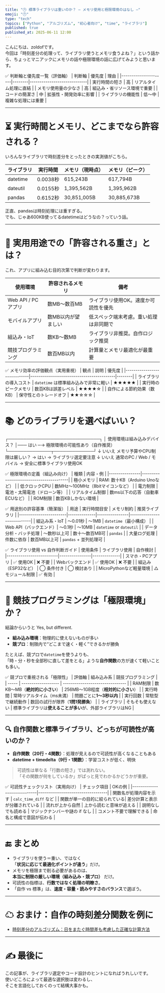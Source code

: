 ```yaml
---
title: "🕒 標準ライブラリは重いのか？ ― メモリ使用と極限環境のはなし ―"
emoji: "🕑️"
type: "tech"
topics: ["Python", "アルゴリズム", "初心者向け", "time", "ライブラリ"]
published: true
published_at: 2025-06-11 12:00
---
```


こんにちは、zoldofです。  
今回は「時刻差分の処理って、ライブラリ使うとメモリ食うよね？」という話から、ちょっとマニアックにメモリの話や極限環境の話に広げてみようと思います。

✅ 判断軸と優先度一覧（評価軸）
| 判断軸               | 優先度 | 理由                        |
|----------------------|--------|-----------------------------|
| 実行時間の短さ       | 高     | リアルタイム処理に直結      |
| メモリ使用量の少なさ | 高     | 組込み・省リソース環境で重要 |
| コードの簡潔さ       | 中     | 拡張性・開発効率に影響       |
| ライブラリの機能性   | 低〜中 | 複雑な処理には重要          |

---

# ⏳ 実行時間とメモリ、どこまでなら許容される？

いろんなライブラリで時刻差分をとったときの実測値がこちら。

| ライブラリ | 実行時間 | メモリ（現時点） | メモリ（ピーク） | 
|------------|----------|-------------------|-------------------|
| datetime   | 0.0038秒 | 615,243B          | 617,794B          | 
| dateutil   | 0.0155秒 | 1,395,562B        | 1,395,962B        | 
| pandas     | 0.6152秒 | 30,851,005B       | 30,885,673B       | 

正直、pandasは時刻処理には重すぎる。  
でも、じゃあ600KB使ってるdatetimeはどうなの？っていう話。

---

# 🧠 実用用途での「許容される重さ」とは？

これ、アプリに組み込む目的次第で判断が変わります。

| 使用環境         | 許容されるメモリ     | 備考 |
|------------------|----------------------|------|
| Web API / PCアプリ | 数MB〜数百MB        | ライブラリ使用OK。速度か可読性を優先 |
| モバイルアプリ     | 数MB以内が望ましい   | 低スペック端末考慮。重い処理は非同期で |
| 組込み・IoT       | 数KB〜数MB          | ライブラリ非推奨。自作ロジック推奨 |
| 競技プログラミング | 数百MB以内           | 計算量とメモリ最適化が最重要 |

✅ メモリ効率の評価観点（実用重視）
| 観点                        | 説明                                      | 優先度 |
|-----------------------------|-------------------------------------------|--------|
| ライブラリの導入コスト       | `datetime` は標準組み込みで非常に軽い     | ★★★★★ |
| 実行時のピークメモリ        | 数百KBは誤差レベル                        | ★★★★☆ |
| 自作による節約効果（数KB）  | 保守性とのトレードオフ                    | ★★☆☆☆ |

---

# 📚️ どのライブラリを選べばいい？

┌──────────────────────────────┐
│ 使用環境は組み込みデバイス？ │─── はい ─→ 極限環境の可能性あり（自作推奨）
└──────────────┬─────────────┘
               ↓ いいえ
   メモリ予算やCPU制限は厳しい？ → はい → ライブラリ選定要注意
               ↓ いいえ
      通常のPC / Web / モバイル → 安全に標準ライブラリ使用OK

✅ 極限環境の定義（組込み向け）
| 種類           | 内容・例                                |
|----------------|-----------------------------------------|
| 極小メモリ      | RAM: 数十KB（Arduino Unoなど）           |
| 低クロックCPU   | 数MHz〜100MHz（8bitマイコンなど）        |
| 電力制限        | 電池・太陽電池（ドローン等）             |
| リアルタイム制御 | 数ms以下の応答（自動車ECUなど）         |
| ROM制限         | 数百KBしかない環境                       |

✅ 用途別の許容基準（簡潔版）
| 用途                   | 実行時間目安 | メモリ制約     | 推奨ライブラリ             |
|------------------------|--------------|----------------|----------------------------|
| 組込み系・IoT          | ～0.01秒     | ～1MB           | `datetime`（最小構成）     |
| Web API（バックエンド）| ～0.1秒      | ～10MB          | `datetime` or `dateutil`   |
| データ分析・バッチ処理 | ～数秒以上可 | 数十～数百MB可 | `pandas`                   |
| 大量ログ処理           | 件数に依存    | 数百MB以上可    | `pandas` + 並列処理可      |

✅ ライブラリ使用 vs 自作判断ガイド
| 使用条件                 | ライブラリ使用 | 自作検討     |
|--------------------------|----------------|--------------|
| スマホ・PCアプリ         | ✅ 使用OK       | ❌ 不要       |
| Webバックエンド           | ✅ 使用OK       | ❌ 不要       |
| 組込み（ESP32など）      | ◯ 条件付き      | ◯ 検討あり     |
| MicroPythonなど軽量環境   | △ モジュール制限 | ✅ 有効       |

---

# 🧩 競技プログラミングは「極限環境」か？

結論からいうと Yes, but different.

- **組み込み環境**：物理的に使えないものが多い  
- **競プロ**：制限内で“どこまで速く・軽く”できるかが勝負

たとえば、競プロで`datetime`を使うよりも、  
「時・分・秒を全部秒に直して差をとる」ような**自作関数**の方が速くて軽いことも多い。

✅ 競プロで重視される「極限性」
| 評価軸   | 組み込み系               | 競技プログラミング                        |
| ----- | ------------------- | -------------------------------- |
| RAM制限 | 数KB〜MB（**絶対的に小さい**） | 256MB〜1GB程度（**相対的に小さい**）         |
| 実行時間  | 常時リアルタイム（ms未満）      | 問題ごとに**1〜3秒以内**                  |
| 実行回数  | 常駐型で継続動作            | 数回の試行が限界（**1問1発勝負**）             |
| ライブラリ | そもそも使えない            | 標準ライブラリは**使えることが多い**が、外部ライブラリはNG |

---

## 🔍 自作関数と標準ライブラリ、どっちが可読性が高いのか？

- **自作関数（20行・4関数）**：処理が見えるので可読性が高くなることもある  
- **datetime + timedelta（9行・1関数）**：学習コストが低く、明快

> 可読性は単なる「行数の短さ」では測れない。  
> 「その関数が何をしているか」がぱっと見でわかるかどうかが重要。

✅ 可読性チェックリスト（実用向け）
| チェック項目                | OKの例                            |
|-----------------------------|-----------------------------------|
| 関数名が処理内容を示す      | `calc_time_diff` など             |
| 関数が単一の目的に絞られている| 差分計算と表示が分離されている     |
| 流れが上から自然             | 上から読むと意味が追える          |
| 説明なしでも読める           | マジックナンバーや謎の if なし    |
| コメント不要で理解できる     | 命名と構成で意図が伝わる          |

---

# 🔚 まとめ

- ライブラリを使う＝重い、ではなく  
  「**状況に応じて最適化ポイントが違う**」だけ。
- メモリを極限まで削る必要があるのは、  
  **本当に制限の厳しい環境（組み込み・競プロ）** だけ。
- 可読性の指標は、**行数ではなく処理の明瞭さ**。
- 「自作 vs 標準」は、**速度・容量・読みやすさのバランス**で選ぼう。

---

# ☁ おまけ：自作の時刻差分関数を例に

- [時刻差分のアルゴリズム：日をまたぐ時間差も考慮した正確な計算方法](https://zenn.dev/zoldof/articles/8087839369b6ad)

---

# ✍ 最後に

この記事が、ライブラリ選定やコード設計のヒントになればうれしいです。  
使いどころによって最適な選択肢は変わるし、  
そこを言語化しておくのって結構大事かも。
